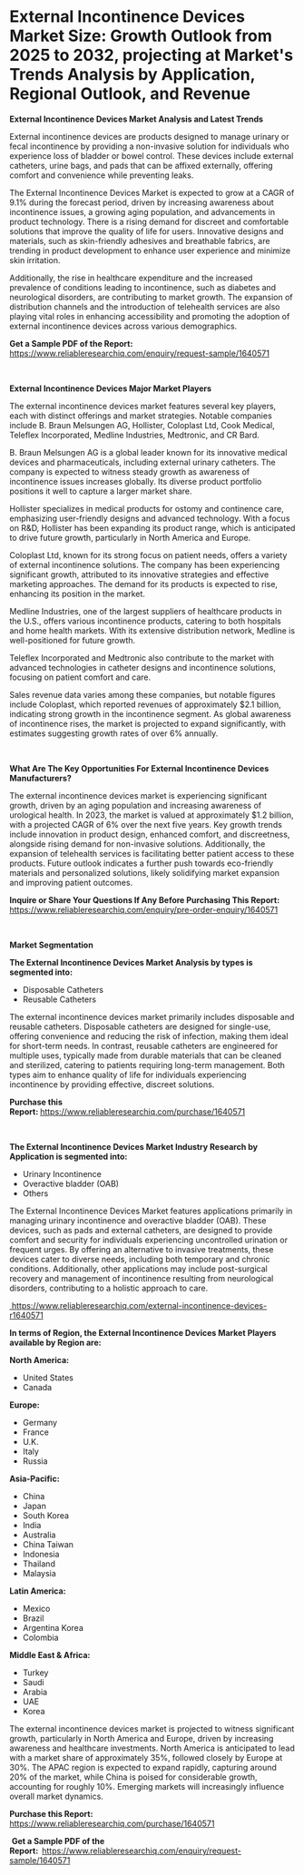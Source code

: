 <p><h1>External Incontinence Devices Market Size: Growth Outlook from 2025 to 2032, projecting at Market's Trends Analysis by Application, Regional Outlook, and Revenue</h1></p><p><strong>External Incontinence Devices Market Analysis and Latest Trends</strong></p>
<p><p>External incontinence devices are products designed to manage urinary or fecal incontinence by providing a non-invasive solution for individuals who experience loss of bladder or bowel control. These devices include external catheters, urine bags, and pads that can be affixed externally, offering comfort and convenience while preventing leaks.</p><p>The External Incontinence Devices Market is expected to grow at a CAGR of 9.1% during the forecast period, driven by increasing awareness about incontinence issues, a growing aging population, and advancements in product technology. There is a rising demand for discreet and comfortable solutions that improve the quality of life for users. Innovative designs and materials, such as skin-friendly adhesives and breathable fabrics, are trending in product development to enhance user experience and minimize skin irritation.</p><p>Additionally, the rise in healthcare expenditure and the increased prevalence of conditions leading to incontinence, such as diabetes and neurological disorders, are contributing to market growth. The expansion of distribution channels and the introduction of telehealth services are also playing vital roles in enhancing accessibility and promoting the adoption of external incontinence devices across various demographics.</p></p>
<p><strong>Get a Sample PDF of the Report:&nbsp;</strong> <a href="https://www.reliableresearchiq.com/enquiry/request-sample/1640571?utm_campaign=3136&utm_medium=2&utm_source=Github&utm_content=ia&utm_term=13042025&utm_id=external-incontinence-devices">https://www.reliableresearchiq.com/enquiry/request-sample/1640571</a></p>
<p>&nbsp;</p>
<p><strong>External Incontinence Devices Major Market Players</strong></p>
<p><p>The external incontinence devices market features several key players, each with distinct offerings and market strategies. Notable companies include B. Braun Melsungen AG, Hollister, Coloplast Ltd, Cook Medical, Teleflex Incorporated, Medline Industries, Medtronic, and CR Bard. </p><p>B. Braun Melsungen AG is a global leader known for its innovative medical devices and pharmaceuticals, including external urinary catheters. The company is expected to witness steady growth as awareness of incontinence issues increases globally. Its diverse product portfolio positions it well to capture a larger market share.</p><p>Hollister specializes in medical products for ostomy and continence care, emphasizing user-friendly designs and advanced technology. With a focus on R&D, Hollister has been expanding its product range, which is anticipated to drive future growth, particularly in North America and Europe.</p><p>Coloplast Ltd, known for its strong focus on patient needs, offers a variety of external incontinence solutions. The company has been experiencing significant growth, attributed to its innovative strategies and effective marketing approaches. The demand for its products is expected to rise, enhancing its position in the market.</p><p>Medline Industries, one of the largest suppliers of healthcare products in the U.S., offers various incontinence products, catering to both hospitals and home health markets. With its extensive distribution network, Medline is well-positioned for future growth.</p><p>Teleflex Incorporated and Medtronic also contribute to the market with advanced technologies in catheter designs and incontinence solutions, focusing on patient comfort and care.</p><p>Sales revenue data varies among these companies, but notable figures include Coloplast, which reported revenues of approximately $2.1 billion, indicating strong growth in the incontinence segment. As global awareness of incontinence rises, the market is projected to expand significantly, with estimates suggesting growth rates of over 6% annually.</p></p>
<p>&nbsp;</p>
<p><strong>What Are The Key Opportunities For External Incontinence Devices Manufacturers?</strong></p>
<p><p>The external incontinence devices market is experiencing significant growth, driven by an aging population and increasing awareness of urological health. In 2023, the market is valued at approximately $1.2 billion, with a projected CAGR of 6% over the next five years. Key growth trends include innovation in product design, enhanced comfort, and discreetness, alongside rising demand for non-invasive solutions. Additionally, the expansion of telehealth services is facilitating better patient access to these products. Future outlook indicates a further push towards eco-friendly materials and personalized solutions, likely solidifying market expansion and improving patient outcomes.</p></p>
<p><strong>Inquire or Share Your Questions If Any Before Purchasing This Report:</strong> <a href="https://www.reliableresearchiq.com/enquiry/pre-order-enquiry/1640571?utm_campaign=3136&utm_medium=2&utm_source=Github&utm_content=ia&utm_term=13042025&utm_id=external-incontinence-devices">https://www.reliableresearchiq.com/enquiry/pre-order-enquiry/1640571</a></p>
<p>&nbsp;</p>
<p><strong>Market Segmentation</strong></p>
<p><strong>The External Incontinence Devices Market Analysis by types is segmented into:</strong></p>
<p><ul><li>Disposable Catheters</li><li>Reusable Catheters</li></ul></p>
<p><p>The external incontinence devices market primarily includes disposable and reusable catheters. Disposable catheters are designed for single-use, offering convenience and reducing the risk of infection, making them ideal for short-term needs. In contrast, reusable catheters are engineered for multiple uses, typically made from durable materials that can be cleaned and sterilized, catering to patients requiring long-term management. Both types aim to enhance quality of life for individuals experiencing incontinence by providing effective, discreet solutions.</p></p>
<p><strong>Purchase this Report:&nbsp;</strong><a href="https://www.reliableresearchiq.com/purchase/1640571?utm_campaign=3136&utm_medium=2&utm_source=Github&utm_content=ia&utm_term=13042025&utm_id=external-incontinence-devices">https://www.reliableresearchiq.com/purchase/1640571</a></p>
<p>&nbsp;</p>
<p><strong>The External Incontinence Devices Market Industry Research by Application is segmented into:</strong></p>
<p><ul><li>Urinary Incontinence</li><li>Overactive bladder (OAB)</li><li>Others</li></ul></p>
<p><p>The External Incontinence Devices Market features applications primarily in managing urinary incontinence and overactive bladder (OAB). These devices, such as pads and external catheters, are designed to provide comfort and security for individuals experiencing uncontrolled urination or frequent urges. By offering an alternative to invasive treatments, these devices cater to diverse needs, including both temporary and chronic conditions. Additionally, other applications may include post-surgical recovery and management of incontinence resulting from neurological disorders, contributing to a holistic approach to care.</p></p>
<p><a href="https://www.reliableresearchiq.com/external-incontinence-devices-r1640571?utm_campaign=3136&utm_medium=2&utm_source=Github&utm_content=ia&utm_term=13042025&utm_id=external-incontinence-devices">&nbsp;https://www.reliableresearchiq.com/external-incontinence-devices-r1640571</a></p>
<p><strong>In terms of Region, the External Incontinence Devices Market Players available by Region are:</strong></p>
<p>
    <p> <strong> North America: </strong>
        <ul>
            <li>United States</li>
            <li>Canada</li>
        </ul>
        </p> 
    <p> <strong> Europe: </strong>
        <ul>
            <li>Germany</li>
            <li>France</li>
            <li>U.K.</li>
            <li>Italy</li>
            <li>Russia</li>
        </ul>
        </p> 
    <p> <strong> Asia-Pacific: </strong>
        <ul>
            <li>China</li>
            <li>Japan</li>
            <li>South Korea</li>
            <li>India</li>
            <li>Australia</li>
            <li>China Taiwan</li>
            <li>Indonesia</li>
            <li>Thailand</li>
            <li>Malaysia</li>
        </ul>
        </p> 
    <p> <strong> Latin America: </strong>
        <ul>
            <li>Mexico</li>
            <li>Brazil</li>
            <li>Argentina Korea</li>
            <li>Colombia</li>
        </ul>
        </p> 
    <p> <strong> Middle East & Africa: </strong>
        <ul>
            <li>Turkey</li>
            <li>Saudi</li>
            <li>Arabia</li>
            <li>UAE</li>
            <li>Korea</li>
        </ul>
    </p>
    </p>
<p><p>The external incontinence devices market is projected to witness significant growth, particularly in North America and Europe, driven by increasing awareness and healthcare investments. North America is anticipated to lead with a market share of approximately 35%, followed closely by Europe at 30%. The APAC region is expected to expand rapidly, capturing around 20% of the market, while China is poised for considerable growth, accounting for roughly 10%. Emerging markets will increasingly influence overall market dynamics.</p></p>
<p><strong>Purchase this Report: </strong><a href="https://www.reliableresearchiq.com/purchase/1640571?utm_campaign=3136&utm_medium=2&utm_source=Github&utm_content=ia&utm_term=13042025&utm_id=external-incontinence-devices">https://www.reliableresearchiq.com/purchase/1640571</a></p>
<p>&nbsp;<strong>Get a Sample PDF of the Report:&nbsp;&nbsp;</strong><a href="https://www.reliableresearchiq.com/enquiry/request-sample/1640571?utm_campaign=3136&utm_medium=2&utm_source=Github&utm_content=ia&utm_term=13042025&utm_id=external-incontinence-devices">https://www.reliableresearchiq.com/enquiry/request-sample/1640571</a></p>
<p><strong></strong></p>
<p><p></p><p></p><p></p></p>